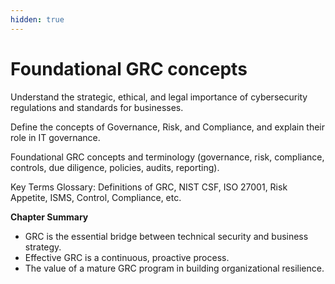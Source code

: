 ```yaml
---
hidden: true
---
```


# Foundational GRC concepts

Understand the strategic, ethical, and legal importance of cybersecurity regulations and standards for businesses.

Define the concepts of Governance, Risk, and Compliance, and explain their role in IT governance.

Foundational GRC concepts and terminology (governance, risk, compliance, controls, due diligence, policies, audits, reporting).

Key Terms Glossary: Definitions of GRC, NIST CSF, ISO 27001, Risk Appetite, ISMS, Control, Compliance, etc.

**Chapter Summary**

* GRC is the essential bridge between technical security and business strategy.
* Effective GRC is a continuous, proactive process.
* The value of a mature GRC program in building organizational resilience.
